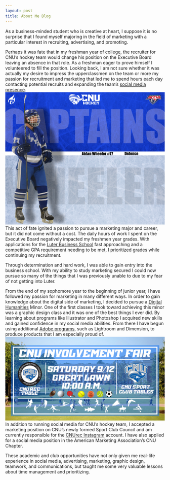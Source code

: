 ```yaml
---
layout: post
title: About Me Blog
---
```

As a business-minded student who is creative at heart, I suppose it is no surprise that I found myself majoring in the field of marketing with a particular interest in recruiting, advertising, and promoting.
                                                                                                                                                                     
Perhaps it was fate that in my freshman year of college, the recruiter for CNU’s hockey team would change his position on the Executive Board leaving an absence in that role. As a freshman eager to prove himself I volunteered to fill the position. Looking back, I am not sure whether it was actually my desire to impress the upperclassmen on the team or more my passion for recruitment and marketing that led me to spend hours each day contacting potential recruits and expanding the team’s [social media presence](https://www.instagram.com/cnuicehockey/).
![Me Graphic](https://github.com/aidanwheeler18/aidanwheeler18.github.io/blob/master/images/WHEELS.png)
This act of fate ignited a passion to pursue a marketing major and career, but it did not come without a cost. The daily hours of work I spent on the Executive Board negatively impacted my freshmen year grades. With applications for the [Luter Business School](https://cnu.edu/academics/departments/business/) fast approaching and a competitive GPA requirement needing to be met, I prioritized grades while continuing my recruitment.
                                                                                                                                                                     
Through determination and hard work, I was able to gain entry into the business school. With my ability to study marketing secured I could now pursue so many of the things that I was previously unable to due to my fear of not getting into Luter.
                                                                                                                                                                     
From the end of my sophomore year to the beginning of junior year, I have followed my passion for marketing in many different ways. In order to gain knowledge about the digital side of marketing, I decided to pursue a [Digital Humanities](https://dhdebates.gc.cuny.edu/read/untitled-88c11800-9446-469b-a3be-3fdb36bfbd1e/section/f5640d43-b8eb-4d49-bc4b-eb31a16f3d06) Minor. One of the first classes I took toward achieving this minor was a graphic design class and it was one of the best things I ever did. By learning about programs like Illustrator and Photoshop I acquired new skills and gained confidence in my social media abilities. From there I have begun using additional [Adobe programs](https://www.groovypost.com/reviews/adobe-programs-explained/), such as Lightroom and Dimension, to produce products that I am especially proud of.
![Fair Graphic](https://github.com/aidanwheeler18/aidanwheeler18.github.io/blob/master/images/fair%202.jpg)
In addition to running social media for CNU’s hockey team, I accepted a marketing position on CNU’s newly formed Sport Club Council and am currently responsible for the [CNUrec Instagram](https://www.instagram.com/cnurec/) account. I have also applied for a social media position in the American Marketing Association’s CNU Chapter.
                                                                                                                                                                     
These academic and club opportunities have not only given me real-life experience in social media, advertising, marketing, graphic design, teamwork, and communications, but taught me some very valuable lessons about time management and prioritizing.

